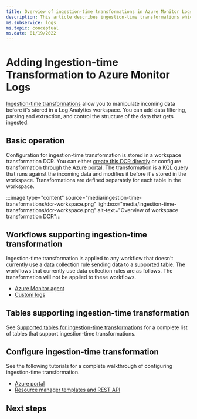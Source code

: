 ```yaml
---
title: Overview of ingestion-time transformations in Azure Monitor Logs
description: This article describes ingestion-time transformations which allow you to filter and transform data before it's stored in a Log Analytics workspace in Azure Monitor.
ms.subservice: logs
ms.topic: conceptual
ms.date: 01/19/2022
---
```


# Adding Ingestion-time Transformation to Azure Monitor Logs
[Ingestion-time transformations](ingestion-time-transformations.md) allow you to manipulate incoming data before it's stored in a Log Analytics workspace. You can add data filtering, parsing and extraction, and control the structure of the data that gets ingested. 


## Basic operation
Configuration for ingestion-time transformation is stored in a workspace transformation DCR. You can either [create this DCR directly](tutorial-ingestion-time-transformations-api.md) or configure transformation [through the Azure portal](tutorial-ingestion-time-transformations.md). The transformation is a [KQL query](../essentials/data-collection-rule-transformations.md) that runs against the incoming data and modifies it before it's stored in the workspace. Transformations are defined separately for each table in the workspace.

:::image type="content" source="media/ingestion-time-transformations/dcr-workspace.png" lightbox="media/ingestion-time-transformations/dcr-workspace.png" alt-text="Overview of workspace transformation DCR":::

## Workflows supporting ingestion-time transformation
Ingestion-time transformation is applied to any workflow that doesn't currently use a data collection rule sending data to a [supported table](ingestion-time-transformations-supported-tables.md). The workflows that currently use data collection rules are as follows. The transformation will not be applied to these workflows.

- [Azure Monitor agent](../agents/data-collection-rule-azure-monitor-agent.md)
- [Custom logs](../logs/custom-logs-overview.md)

## Tables supporting ingestion-time transformation
See [Supported tables for ingestion-time transformations](ingestion-time-transformations-supported-tables.md) for a complete list of tables that support ingestion-time transformations.

## Configure ingestion-time transformation
See the following tutorials for a complete walkthrough of configuring ingestion-time transformation.

- [Azure portal](../logs/tutorial-ingestion-time-transformations.md)
- [Resource manager templates and REST API](../logs/tutorial-ingestion-time-transformations-api.md)


## Next steps


